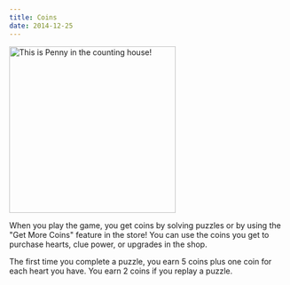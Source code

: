 ```yaml
---
title: Coins
date: 2014-12-25
---
```

<a href="/blog/images/PennyAccountant.png"><img class="size-medium wp-image-6" alt="This is Penny in the counting house!" src="/blog/images/PennyAccountant.png" width="300" height="300" /></a>

When you play the game, you get coins by solving puzzles or by using the "Get More Coins" feature in the store! You can use the coins you get to purchase hearts, clue power, or upgrades in the shop.

The first time you complete a puzzle, you earn 5 coins plus one coin for each heart you have. You earn 2 coins if you replay a puzzle.